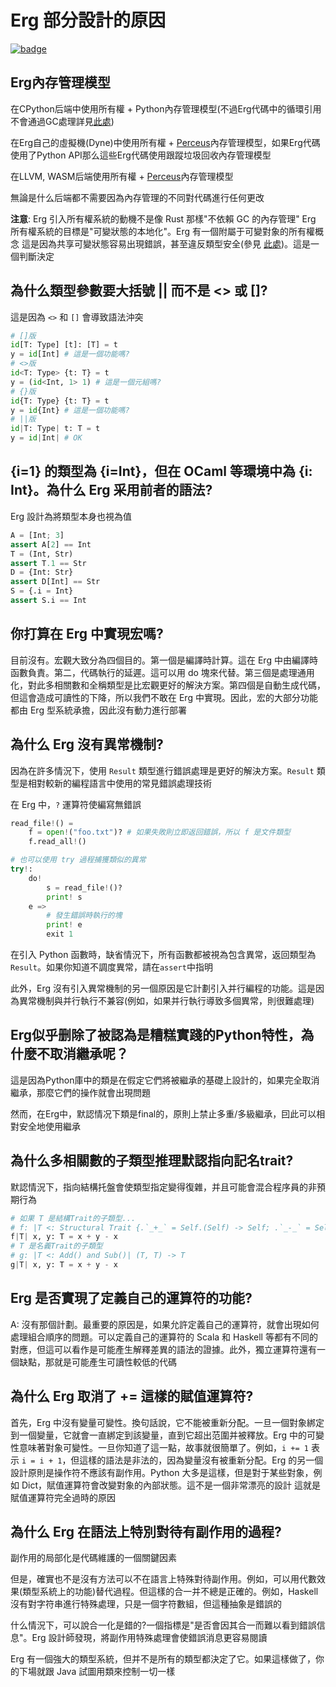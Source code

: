 # Erg 部分設計的原因

[![badge](https://img.shields.io/endpoint.svg?url=https%3A%2F%2Fgezf7g7pd5.execute-api.ap-northeast-1.amazonaws.com%2Fdefault%2Fsource_up_to_date%3Fowner%3Derg-lang%26repos%3Derg%26ref%3Dmain%26path%3Ddoc/EN/faq_syntax.md%26commit_hash%3D1b3d7827bb770459475e4102c6f5c43d8ad79ae4)](https://gezf7g7pd5.execute-api.ap-northeast-1.amazonaws.com/default/source_up_to_date?owner=erg-lang&repos=erg&ref=main&path=doc/EN/faq_syntax.md&commit_hash=1b3d7827bb770459475e4102c6f5c43d8ad79ae4)

## Erg內存管理模型

在CPython后端中使用所有權 + Python內存管理模型(不過Erg代碼中的循環引用不會通過GC處理詳見[此處](syntax/18_ownership.md/#循環引用))

在Erg自己的虛擬機(Dyne)中使用所有權 + [Perceus](https://www.microsoft.com/en-us/research/uploads/prod/2020/11/perceus-tr-v1.pdf)內存管理模型，如果Erg代碼使用了Python API那么這些Erg代碼使用跟蹤垃圾回收內存管理模型

在LLVM, WASM后端使用所有權 + [Perceus](https://www.microsoft.com/en-us/research/uploads/prod/2020/11/perceus-tr-v1.pdf)內存管理模型

無論是什么后端都不需要因為內存管理的不同對代碼進行任何更改

__注意__: Erg 引入所有權系統的動機不是像 Rust 那樣"不依賴 GC 的內存管理"
Erg 所有權系統的目標是"可變狀態的本地化"。Erg 有一個附屬于可變對象的所有權概念
這是因為共享可變狀態容易出現錯誤，甚至違反類型安全(參見 [此處](./syntax/type/advanced/shared.md#共享參考))。這是一個判斷決定

## 為什么類型參數要大括號 || 而不是 <> 或 []?

這是因為 `<>` 和 `[]` 會導致語法沖突

```python
# []版
id[T: Type] [t]: [T] = t
y = id[Int] # 這是一個功能嗎?
# <>版
id<T: Type> {t: T} = t
y = (id<Int, 1> 1) # 這是一個元組嗎?
# {}版
id{T: Type} {t: T} = t
y = id{Int} # 這是一個功能嗎?
# ||版
id|T: Type| t: T = t
y = id|Int| # OK
```

## {i=1} 的類型為 {i=Int}，但在 OCaml 等環境中為 {i: Int}。為什么 Erg 采用前者的語法?

Erg 設計為將類型本身也視為值

```python
A = [Int; 3]
assert A[2] == Int
T = (Int, Str)
assert T.1 == Str
D = {Int: Str}
assert D[Int] == Str
S = {.i = Int}
assert S.i == Int
```

## 你打算在 Erg 中實現宏嗎?

目前沒有。宏觀大致分為四個目的。第一個是編譯時計算。這在 Erg 中由編譯時函數負責。第二，代碼執行的延遲。這可以用 do 塊來代替。第三個是處理通用化，對此多相關數和全稱類型是比宏觀更好的解決方案。第四個是自動生成代碼，但這會造成可讀性的下降，所以我們不敢在 Erg 中實現。因此，宏的大部分功能都由 Erg 型系統承擔，因此沒有動力進行部署

## 為什么 Erg 沒有異常機制?

因為在許多情況下，使用 `Result` 類型進行錯誤處理是更好的解決方案。`Result` 類型是相對較新的編程語言中使用的常見錯誤處理技術

在 Erg 中，`?` 運算符使編寫無錯誤

```python
read_file!() =
    f = open!("foo.txt")? # 如果失敗則立即返回錯誤，所以 f 是文件類型
    f.read_all!()

# 也可以使用 try 過程捕獲類似的異常
try!:
    do!
        s = read_file!()?
        print! s
    e =>
        # 發生錯誤時執行的塊
        print! e
        exit 1
```

在引入 Python 函數時，缺省情況下，所有函數都被視為包含異常，返回類型為`Result`。如果你知道不調度異常，請在`assert`中指明

此外，Erg 沒有引入異常機制的另一個原因是它計劃引入并行編程的功能。這是因為異常機制與并行執行不兼容(例如，如果并行執行導致多個異常，則很難處理)

## Erg似乎删除了被認為是糟糕實踐的Python特性，為什麼不取消繼承呢？

這是因為Python庫中的類是在假定它們將被繼承的基礎上設計的，如果完全取消繼承，那麼它們的操作就會出現問題

然而，在Erg中，默認情况下類是final的，原則上禁止多重/多級繼承，囙此可以相對安全地使用繼承

## 為什么多相關數的子類型推理默認指向記名trait?

默認情況下，指向結構托盤會使類型指定變得復雜，并且可能會混合程序員的非預期行為

```python
# 如果 T 是結構Trait的子類型...
# f: |T <: Structural Trait {.`_+_` = Self.(Self) -> Self; .`_-_` = Self.(Self) -> Self}| (T, T) -> T
f|T| x, y: T = x + y - x
# T 是名義Trait的子類型
# g: |T <: Add() and Sub()| (T, T) -> T
g|T| x, y: T = x + y - x
```

## Erg 是否實現了定義自己的運算符的功能?

A: 沒有那個計劃。最重要的原因是，如果允許定義自己的運算符，就會出現如何處理組合順序的問題。可以定義自己的運算符的 Scala 和 Haskell 等都有不同的對應，但這可以看作是可能產生解釋差異的語法的證據。此外，獨立運算符還有一個缺點，那就是可能產生可讀性較低的代碼

## 為什么 Erg 取消了 += 這樣的賦值運算符?

首先，Erg 中沒有變量可變性。換句話說，它不能被重新分配。一旦一個對象綁定到一個變量，它就會一直綁定到該變量，直到它超出范圍并被釋放。Erg 中的可變性意味著對象可變性。一旦你知道了這一點，故事就很簡單了。例如，`i += 1` 表示 `i = i + 1`，但這樣的語法是非法的，因為變量沒有被重新分配。Erg 的另一個設計原則是操作符不應該有副作用。Python 大多是這樣，但是對于某些對象，例如 Dict，賦值運算符會改變對象的內部狀態。這不是一個非常漂亮的設計
這就是賦值運算符完全過時的原因

## 為什么 Erg 在語法上特別對待有副作用的過程?

副作用的局部化是代碼維護的一個關鍵因素

但是，確實也不是沒有方法可以不在語言上特殊對待副作用。例如，可以用代數效果(類型系統上的功能)替代過程。但這樣的合一并不總是正確的。例如，Haskell 沒有對字符串進行特殊處理，只是一個字符數組，但這種抽象是錯誤的

什么情況下，可以說合一化是錯的?一個指標是"是否會因其合一而難以看到錯誤信息"。Erg 設計師發現，將副作用特殊處理會使錯誤消息更容易閱讀

Erg 有一個強大的類型系統，但并不是所有的類型都決定了它。如果這樣做了，你的下場就跟 Java 試圖用類來控制一切一樣

